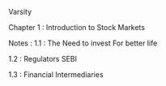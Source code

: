 Varsity

Chapter 1 : Introduction to Stock Markets

Notes : 
1.1 : The Need to invest
	For better life

1.2 : Regulators
	SEBI 
	
1.3 : Financial Intermediaries
